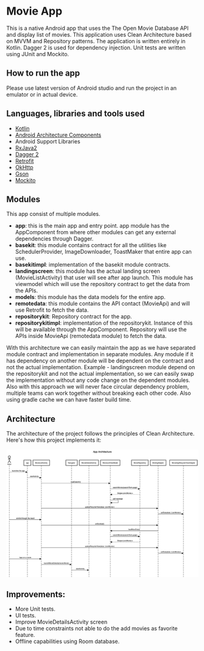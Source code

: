 # Movie App
This is a native Android app that uses the The Open Movie Database API and display list of movies. This application uses Clean Architecture based on MVVM and Repository patterns. The application is written entirely in Kotlin. Dagger 2 is used for dependency injection. Unit tests are written using JUnit and Mockito.

## How to run the app
Please use latest version of Android studio and run the project in an emulator or in actual device.

## Languages, libraries and tools used

* [Kotlin](https://kotlinlang.org/)
* [Android Architecture Components](https://developer.android.com/topic/libraries/architecture/index.html)
* Android Support Libraries
* [RxJava2](https://github.com/ReactiveX/RxJava/wiki/What's-different-in-2.0)
* [Dagger 2](https://github.com/google/dagger)
* [Retrofit](http://square.github.io/retrofit/)
* [OkHttp](http://square.github.io/okhttp/)
* [Gson](https://github.com/google/gson)
* [Mockito](http://site.mockito.org/)

## Modules
This app consist of multiple modules.
* **app**: this is the main app and entry point. app module has the AppComponent from where other modules can get any external dependencies through Dagger.
* **basekit**: this module contains contract for all the utilities like SchedulerProvider, ImageDownloader, ToastMaker that entire app can use.
* **basekitimpl**: implementation of the basekit module contracts.
* **landingscreen**: this module has the actual landing screen (MovieListActivity) that user will see after app launch. This module has viewmodel which will use the repository contract to get the data from the APIs.
* **models**: this module has the data models for the entire app.
* **remotedata**: this module contains the API contact (MovieApi) and will use Retrofit to fetch the data.
* **repositorykit**: Repository contract for the app.
* **repositorykitimpl**: implementation of the repositorykit. Instance of this will be available through the AppComponent. Repository will use the APIs inside MovieApi (remotedata module) to fetch the data.

With this architecture we can easily maintain the app as we have separated module contract and implementation in separate modules. Any module if it has dependency on another module will be dependent on the contract and not the actual implementation. Example - landingscreen module depend on the repositorykit and not the actual implementation, so we can easily swap the implementation without any code change on the dependent modules. Also with this approach we will never face circular dependency problem, multiple teams can work together without breaking each other code. Also using gradle cache we can have faster build time.

## Architecture
The architecture of the project follows the principles of Clean Architecture. Here's how this project implements it:
<br/>
<br/>
![architecture](images/App_Architecture.png)

## Improvements:
* More Unit tests.
* UI tests.
* Improve MovieDetailsActivity screen
* Due to time constraints not able to do the add movies as favorite feature.
* Offline capabilities using Room database.

